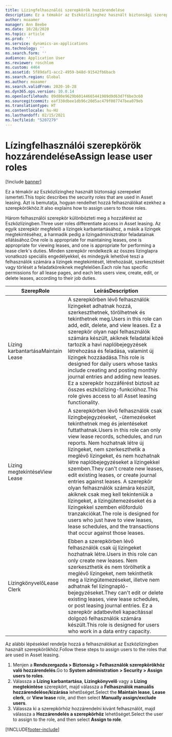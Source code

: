 ```yaml
---
title: Lízingfelhasználói szerepkörök hozzárendelése
description: Ez a témakör az Eszközlízinghez használt biztonsági szerepeket ismerteti. Azt is bemutatja, hogyan rendelhet hozzá felhasználókat ezekhez a szerepkörökhöz.
author: moaamer
manager: Ann Beebe
ms.date: 10/28/2020
ms.topic: article
ms.prod: ''
ms.service: dynamics-ax-applications
ms.technology: ''
ms.search.form: ''
audience: Application User
ms.reviewer: roschlom
ms.custom: 4464
ms.assetid: 5f89daf1-acc2-4959-b48d-91542fb6bacb
ms.search.region: Global
ms.author: moaamer
ms.search.validFrom: 2020-10-28
ms.dyn365.ops.version: 10.0.14
ms.openlocfilehash: 09d80e9629b60144665441989d9d63d7f6be3c60
ms.sourcegitcommit: eaf330dbee1db96c20d5ac479f007747bea079eb
ms.translationtype: HT
ms.contentlocale: hu-HU
ms.lasthandoff: 02/15/2021
ms.locfileid: "5207279"
---
```

# <a name="assign-lease-user-roles"></a><span data-ttu-id="d4eff-104">Lízingfelhasználói szerepkörök hozzárendelése</span><span class="sxs-lookup"><span data-stu-id="d4eff-104">Assign lease user roles</span></span>

[!include [banner](../includes/banner.md)]

<span data-ttu-id="d4eff-105">Ez a témakör az Eszközlízinghez használt biztonsági szerepeket ismerteti.</span><span class="sxs-lookup"><span data-stu-id="d4eff-105">This topic describes the security roles that are used in Asset leasing.</span></span> <span data-ttu-id="d4eff-106">Azt is bemutatja, hogyan rendelhet hozzá felhasználókat ezekhez a szerepkörökhöz.</span><span class="sxs-lookup"><span data-stu-id="d4eff-106">It also explains how to assign users to those roles.</span></span>

<span data-ttu-id="d4eff-107">Három felhasználói szerepkör különbözteti meg a hozzáférést az Eszközlízingben.</span><span class="sxs-lookup"><span data-stu-id="d4eff-107">Three user roles differentiate access in Asset leasing.</span></span> <span data-ttu-id="d4eff-108">Az egyik szerepkör megfelelő a lízingek karbantartásához, a másik a lízingek megtekintéséhez, a harmadik pedig a lízingadminisztrátor feladatainak ellátásához.</span><span class="sxs-lookup"><span data-stu-id="d4eff-108">One role is appropriate for maintaining leases, one is appropriate for viewing leases, and one is appropriate for performing a lease clerk's duties.</span></span> <span data-ttu-id="d4eff-109">Minden szerepkör rendelkezik az összes lízinglapra vonatkozó speciális engedélyekkel, és mindegyik lehetővé teszi a felhasználók számára a lízingek megtekintését, létrehozását, szerkesztését vagy törlését a feladatköreiknek megfelelően.</span><span class="sxs-lookup"><span data-stu-id="d4eff-109">Each role has specific permissions for all lease pages, and each lets users view, create, edit, or delete leases, according to their job duties.</span></span>

| <span data-ttu-id="d4eff-110">Szerep</span><span class="sxs-lookup"><span data-stu-id="d4eff-110">Role</span></span>           | <span data-ttu-id="d4eff-111">Leírás</span><span class="sxs-lookup"><span data-stu-id="d4eff-111">Description</span></span> |
|----------------|-------------|
| <span data-ttu-id="d4eff-112">Lízing karbantartása</span><span class="sxs-lookup"><span data-stu-id="d4eff-112">Maintain Lease</span></span> | <span data-ttu-id="d4eff-113">A szerepkörben lévő felhasználók lízingeket adhatnak hozzá, szerkeszthetnek, törölhetnek és tekinthetnek meg.</span><span class="sxs-lookup"><span data-stu-id="d4eff-113">Users in this role can add, edit, delete, and view leases.</span></span> <span data-ttu-id="d4eff-114">Ez a szerepkör olyan napi felhasználók számára készült, akiknek feladatai közé tartozik a havi naplóbejegyzések létrehozása és feladása, valamint új lízingek hozzáadása.</span><span class="sxs-lookup"><span data-stu-id="d4eff-114">This role is designed for daily users whose tasks include creating and posting monthly journal entries and adding new leases.</span></span> <span data-ttu-id="d4eff-115">Ez a szerepkör hozzáférést biztosít az összes eszközlízing-funkcióhoz.</span><span class="sxs-lookup"><span data-stu-id="d4eff-115">This role gives access to all Asset leasing functionality.</span></span> |
| <span data-ttu-id="d4eff-116">Lízing megtekintése</span><span class="sxs-lookup"><span data-stu-id="d4eff-116">View Lease</span></span>     | <span data-ttu-id="d4eff-117">A szerepkörben lévő felhasználók csak lízingbejegyzéseket, -ütemezéseket tekinthetnek meg és jelentéseket futtathatnak.</span><span class="sxs-lookup"><span data-stu-id="d4eff-117">Users in this role can only view lease records, schedules, and run reports.</span></span> <span data-ttu-id="d4eff-118">Nem hozhatnak létre új lízingeket, nem szerkeszthetik a meglévő lízingeket, és nem hozhatnak létre naplóbejegyzéseket a lízingekkel szemben.</span><span class="sxs-lookup"><span data-stu-id="d4eff-118">They can't create new leases, edit existing leases, or create journal entries against leases.</span></span> <span data-ttu-id="d4eff-119">A szerepkör olyan felhasználók számára készült, akiknek csak meg kell tekinteniük a lízingeket, a lízingütemezéseket és a lízingekkel szemben előforduló tranzakciókat.</span><span class="sxs-lookup"><span data-stu-id="d4eff-119">The role is designed for users who just have to view leases, lease schedules, and the transactions that occur against those leases.</span></span> |
| <span data-ttu-id="d4eff-120">Lízingkönyvelő</span><span class="sxs-lookup"><span data-stu-id="d4eff-120">Lease Clerk</span></span>    | <span data-ttu-id="d4eff-121">Ebben a szerepkörben lévő felhasználók csak új lízingeket hozhatnak létre.</span><span class="sxs-lookup"><span data-stu-id="d4eff-121">Users in this role can only create new leases.</span></span> <span data-ttu-id="d4eff-122">Nem szerkeszthetik és nem törölhetik a meglévő lízingeket, nem tekinthetik meg a lízingütemezéseket, illetve nem adhatnak fel lízingnapló-bejegyzéseket.</span><span class="sxs-lookup"><span data-stu-id="d4eff-122">They can't edit or delete existing leases, view lease schedules, or post leasing journal entries.</span></span> <span data-ttu-id="d4eff-123">Ez a szerepkör adatbeviteli kapacitással dolgozó felhasználók számára készült.</span><span class="sxs-lookup"><span data-stu-id="d4eff-123">This role is designed for users who work in a data entry capacity.</span></span> |

<span data-ttu-id="d4eff-124">Az alábbi lépésekkel rendelje hozzá a felhasználókat az Eszközlízingben használt szerepkörökhöz.</span><span class="sxs-lookup"><span data-stu-id="d4eff-124">Follow these steps to assign users to the roles that are used in Asset leasing.</span></span>

1. <span data-ttu-id="d4eff-125">Menjen a **Rendszergazda \> Biztonság \> Felhasználók szerepkörökhöz való hozzárendelés**.</span><span class="sxs-lookup"><span data-stu-id="d4eff-125">Go to **System administration \> Security \> Assign users to roles**.</span></span>
2. <span data-ttu-id="d4eff-126">Válassza a **Lízing karbantartása**, **Lízingkönyvelő** vagy a **Lízing megtekintése** szerepkört, majd válassza a **Felhasználók manuális hozzárendelése/kizárása** lehetőséget.</span><span class="sxs-lookup"><span data-stu-id="d4eff-126">Select the **Maintain lease**, **Lease clerk**, or **View lease** role, and then select **Manually assign/exclude users**.</span></span>
3. <span data-ttu-id="d4eff-127">Válassza ki a szerepkörhöz hozzárendelni kívánt felhasználót, majd válassza a **Hozzárendelés a szerepkörhöz** lehetőséget.</span><span class="sxs-lookup"><span data-stu-id="d4eff-127">Select the user to assign to the role, and then select **Assign to role**.</span></span>


[!INCLUDE[footer-include](../../includes/footer-banner.md)]